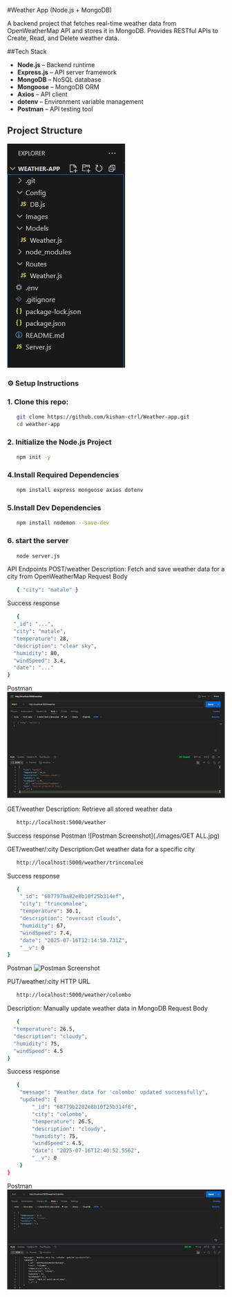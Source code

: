 #Weather App (Node.js + MongoDB)

A backend project that fetches real-time weather data from OpenWeatherMap API and stores it in MongoDB. Provides RESTful APIs to Create, Read, and Delete weather data.

##Tech Stack

- **Node.js** – Backend runtime
- **Express.js** – API server framework
- **MongoDB** – NoSQL database
- **Mongoose** – MongoDB ORM
- **Axios** – API client
- **dotenv** – Environment variable management
- **Postman** – API testing tool

## Project Structure

![Project Structure Screenshot](./images/structure.jpg)



### ⚙️ Setup Instructions

### 1. Clone this repo:

```bash
   git clone https://github.com/kishan-ctrl/Weather-app.git
   cd weather-app 
```
### 2. Initialize the Node.js Project
```bash
   npm init -y
```

### 4.Install Required Dependencies
```bash
   npm install express mongoose axios dotenv
```
### 5.Install Dev Dependencies
```bash
   npm install nodemon --save-dev
```
### 6. start the server  

```bash
   node server.js
```

API Endpoints
POST/weather
Description: Fetch and save weather data for a city from OpenWeatherMap
Request Body
```bash
   { "city": "matale" }
```
Success response
```bash
   {
  "_id": "...",
  "city": "matale",
  "temperature": 28,
  "description": "clear sky",
  "humidity": 80,
  "windSpeed": 3.4,
  "date": "..."
}
```
Postman
![Postman Screenshot](./images/POST.jpg)


GET/weather
Description:  Retrieve all stored weather data
```bash
   http://localhost:5000/weather
```
Success response
Postman
![Postman Screenshot](./images/GET ALL.jpg)


GET/weather/:city
Description:Get weather data for a specific city
```bash
   http://localhost:5000/weather/trincomalee
```
Success response
```bash
   {
    "_id": "687797ba82e8b10f25b314ef",
    "city": "trincomalee",
    "temperature": 30.1,
    "description": "overcast clouds",
    "humidity": 67,
    "windSpeed": 7.4,
    "date": "2025-07-16T12:14:50.731Z",
    "__v": 0
}
```
Postman
![Postman Screenshot](./images/GETCITY.jpg)

PUT/weather/:city
HTTP URL
```bash
   http://localhost:5000/weather/colombo
```
Description: Manually update weather data in MongoDB
Request Body
```bash
   {
  "temperature": 26.5,
  "description": "cloudy",
  "humidity": 75,
  "windSpeed": 4.5
}
```
Success response
```bash
   {
    "message": "Weather data for 'colombo' updated successfully",
    "updated": {
        "_id": "68779b2282e8b10f25b314f6",
        "city": "colombo",
        "temperature": 26.5,
        "description": "cloudy",
        "humidity": 75,
        "windSpeed": 4.5,
        "date": "2025-07-16T12:40:52.556Z",
        "__v": 0
    }
}
```
Postman
![Postman Screenshot](./images/PUT.jpg)






